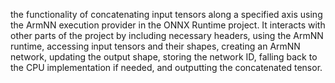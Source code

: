 the functionality of concatenating input tensors along a specified axis using the ArmNN execution provider in the ONNX Runtime project. It interacts with other parts of the project by including necessary headers, using the ArmNN runtime, accessing input tensors and their shapes, creating an ArmNN network, updating the output shape, storing the network ID, falling back to the CPU implementation if needed, and outputting the concatenated tensor.